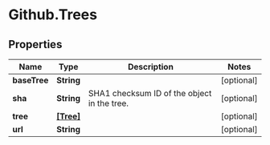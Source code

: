# Github.Trees

## Properties

Name | Type | Description | Notes
------------ | ------------- | ------------- | -------------
**baseTree** | **String** |  | [optional] 
**sha** | **String** | SHA1 checksum ID of the object in the tree. | [optional] 
**tree** | [**[Tree]**](Tree.md) |  | [optional] 
**url** | **String** |  | [optional] 



